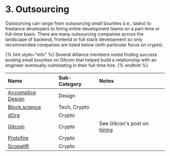 # 3. Outsourcing

Outsourcing can range from outsourcing small bounties \(i.e., tasks\) to freelance developers to hiring entire development teams on a part-time or full-time basis. There are many outsourcing companies across the landscape of backend, frontend or full stack development so only recommended companies are listed below \(with particular focus on crypto\). 

{% hint style="info" %}
Several Alliance members noted finding success posting small bounties on Gitcoin that helped build a relationship with an engineer eventually culminating in their full-time hire. 
{% endhint %}

| Name | Sub-Category | Notes |
| :--- | :--- | :--- |
| [Accomplice Design ](https://www.accomplice.design/) | Design |  |
| [Block.science ](https://block.science/) | Tech, Crypto |  |
| [dOrg ](https://dorg.tech/) | Crypto |  |
| [Gitcoin](https://gitcoin.co/bounties/funder) | Crypto | See Gitcon's post on [hiring](https://gitcoin.co/blog/hiring-is-broken/) |
| [Protofire](https://protofire.io/) | Crypto |  |
| [Scopelift ](https://www.scopelift.co/) | Crypto |  |



